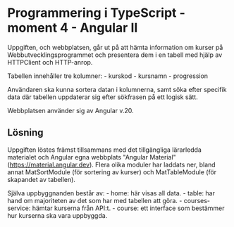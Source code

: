 # Programmering i TypeScript - moment 4 - Angular II
Uppgiften, och webbplatsen, går ut på att hämta information om kurser på Webbutvecklingsprogrammet och presentera dem i en tabell med hjälp av HTTPClient och HTTP-anrop.

Tabellen innehåller tre kolumner:
    - kurskod
    - kursnamn
    - progression

Användaren ska kunna sortera datan i kolumnerna, samt söka efter specifik data där tabellen uppdaterar sig efter sökfrasen på ett logisk sätt.

Webbplatsen använder sig av Angular v.20.


## Lösning
Uppgiften löstes främst tillsammans med det tillgängliga lärarledda materialet och Angular egna webbplats "Angular Material" (https://material.angular.dev). Flera olika moduler har laddats ner, 
bland annat MatSortModule (för sortering av kurser) och MatTableModule (för skapandet av tabellen). 

Själva uppbyggnanden består av:
    - home: här visas all data.
    - table: har hand om majoriteten av det som har med tabellen att göra.
    - courses-service: hämtar kurserna från API:t. 
    - course: ett interface som bestämmer hur kurserna ska vara uppbyggda.


